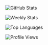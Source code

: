 ![GitHub Stats](https://github-readme-stats.vercel.app/api?username=s0kil&count_private=true&theme=graywhite&custom_title=GitHub%20Stats&hide_border=true&hide_rank=true&disable_animations=true&cache_seconds=1800&text_color=555&title_color=4c1)

![Weekly Stats](https://github-readme-stats.vercel.app/api/wakatime?username=s0kil&custom_title=Weekly%20Stats&theme=graywhite&hide_border=true&hide_progress=true&cache_seconds=1800&text_color=555&title_color=4c1)

![Top Languages](https://github-readme-stats.vercel.app/api/top-langs/?username=s0kil&layout=compact&langs_count=10&hide=html,css&theme=graywhite&hide_border=true&cache_seconds=1800&text_color=555&title_color=4c1)

![Profile Views](https://s0kil-github-profile-view-count.dominate.workers.dev/counter.svg)
